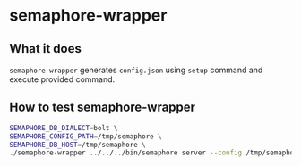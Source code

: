 # semaphore-wrapper

## What it does

`semaphore-wrapper` generates `config.json` using `setup` command and execute provided command.

## How to test semaphore-wrapper

```bash
SEMAPHORE_DB_DIALECT=bolt \
SEMAPHORE_CONFIG_PATH=/tmp/semaphore \
SEMAPHORE_DB_HOST=/tmp/semaphore \
./semaphore-wrapper ../../../bin/semaphore server --config /tmp/semaphore/config.json
```
